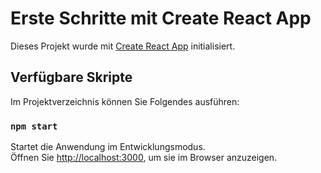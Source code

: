 # Erste Schritte mit Create React App

Dieses Projekt wurde mit [Create React App](https://github.com/facebook/create-react-app) initialisiert.

## Verfügbare Skripte

Im Projektverzeichnis können Sie Folgendes ausführen:

### `npm start`

Startet die Anwendung im Entwicklungsmodus.\
Öffnen Sie [http://localhost:3000](http://localhost:3000), um sie im Browser anzuzeigen.
